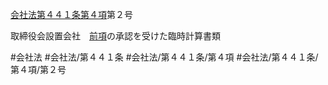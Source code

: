 [会社法第４４１条第４項](会社法＿＿＿＿第４４１条第４項)第２号

取締役会設置会社　[前項](会社法＿＿＿＿第４４１条第３項)の承認を受けた臨時計算書類


#会社法
#会社法/第４４１条
#会社法/第４４１条/第４項
#会社法/第４４１条/第４項/第２号
